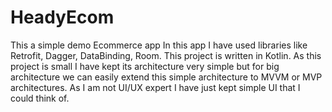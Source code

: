 # HeadyEcom
 
 This a simple demo Ecommerce app
 In this app I have used libraries like Retrofit, Dagger, DataBinding, Room.
 This project is written in Kotlin.
 As this project is small I have kept its architecture very simple but for big architecture we can easily extend this simple 
 architecture to MVVM or MVP architectures.
 As I am not UI/UX expert I have just kept simple UI that I could think of.
 
 
